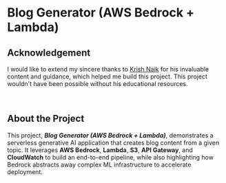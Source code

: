 # Blog Generator (AWS Bedrock + Lambda)

## Acknowledgement
I would like to extend my sincere thanks to  [Krish Naik](https://github.com/krishnaik06)  for his invaluable content and guidance, which helped me build this project. This project wouldn't have been possible without his educational resources.

<br>

## About the Project
This project, **_Blog Generator (AWS Bedrock + Lambda)_**, demonstrates a serverless generative AI application that creates blog content from a given topic. It leverages **AWS Bedrock**, **Lambda**, **S3**, **API Gateway**, and **CloudWatch** to build an end-to-end pipeline, while also highlighting how Bedrock abstracts away complex ML infrastructure to accelerate deployment.
